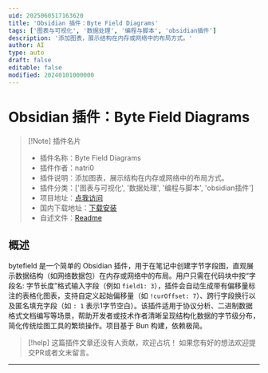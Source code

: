 ```yaml
---
uid: 2025060517163620
title: 'Obsidian 插件：Byte Field Diagrams'
tags: ['图表与可视化', '数据处理', '编程与脚本', 'obsidian插件']
description: '添加图表，展示结构在内存或网络中的布局方式。'
author: AI
type: auto
draft: false
editable: false
modified: 20240101000000
---
```


# Obsidian 插件：Byte Field Diagrams

> [!Note] 插件名片
> - 插件名称：Byte Field Diagrams
> - 插件作者：natri0
> - 插件说明：添加图表，展示结构在内存或网络中的布局方式。
> - 插件分类：['图表与可视化', '数据处理', '编程与脚本', 'obsidian插件']
> - 项目地址：[点我访问](https://github.com/natri0/obsidian-bytefield)
> - 国内下载地址：[下载安装](https://pkmer.cn/products/plugin/pluginMarket/?bytefield)
> - 自述文件：[Readme](https://ghproxy.net/https://raw.githubusercontent.com/natri0/obsidian-bytefield/main/readme.md)



## 概述

bytefield 是一个简单的 Obsidian 插件，用于在笔记中创建字节字段图，直观展示数据结构（如网络数据包）在内存或网络中的布局。用户只需在代码块中按“字段名: 字节长度”格式输入字段（例如 `field1: 3`），插件会自动生成带有偏移量标注的表格化图表，支持自定义起始偏移量（如 `!curOffset: 7`）、跨行字段换行以及匿名填充字段（如 `: 1` 表示1字节空白）。该插件适用于协议分析、二进制数据格式文档编写等场景，帮助开发者或技术作者清晰呈现结构化数据的字节级分布，简化传统绘图工具的繁琐操作。项目基于 Bun 构建，依赖极简。


> [!help] 
> 这篇插件文章还没有人贡献，欢迎占坑！
> 如果您有好的想法欢迎提交PR或者文末留言。
> 

---



